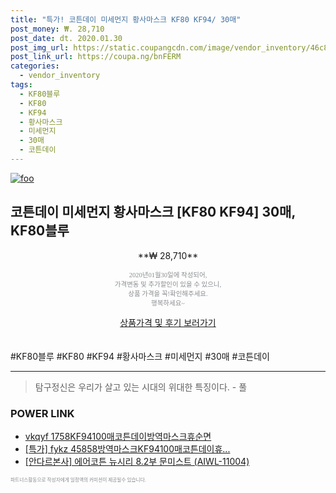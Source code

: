 ```yaml
--- 
title: "특가! 코튼데이 미세먼지 황사마스크 KF80 KF94/ 30매" 
post_money: ₩. 28,710 
post_date: dt. 2020.01.30 
post_img_url: https://static.coupangcdn.com/image/vendor_inventory/46c8/3372a8559cf5321d68c70a16b1148b9c2903e7890521feec20f24290a03c.jpg 
post_link_url: https://coupa.ng/bnFERM 
categories: 
  - vendor_inventory 
tags: 
  - KF80블루 
  - KF80 
  - KF94 
  - 황사마스크 
  - 미세먼지 
  - 30매 
  - 코튼데이 
--- 
```

[![foo](https://static.coupangcdn.com/image/vendor_inventory/46c8/3372a8559cf5321d68c70a16b1148b9c2903e7890521feec20f24290a03c.jpg)](https://coupa.ng/bnFERM) 

## 코튼데이 미세먼지 황사마스크 [KF80 KF94] 30매, KF80블루 
<p style="text-align: center;">**₩ 28,710**</p> 
<p style="text-align: center;"><span style="color: #898c8f; font-family: Georgia,Times,serif; font-size: 0.75em;">2020년01월30일에 작성되어, <br>가격변동 및 추가할인이 있을 수 있으니,<br> 상품 가격을 꼭!확인해주세요.<br>행복하세요~</span> 
</p>	 
<div markdown="0" style="text-align: center;"><a href="https://coupa.ng/bnFERM" class="btn btn--success">상품가격 및 후기 보러가기</a></div> 
<br><br> 
  #KF80블루 #KF80 #KF94 #황사마스크 #미세먼지 #30매 #코튼데이 
<hr> 

> 탐구정신은 우리가 살고 있는 시대의 위대한 특징이다. - 풀 


### POWER LINK

* <a href="https://blog.naver.com/fasyy4321/221790796426" target="_blank">vkqyf 1758KF94100매코튼데이방역마스크휴순면</a>
* <a href="https://blog.naver.com/sakai111/221786572289" target="_blank">[특가] fykz 45858방역마스크KF94100매코튼데이휴...</a>
* <a href="https://blog.naver.com/santokki14/221785146265" target="_blank">[안다르본사] 에어코튼 뉴시리 8.2부 문미스트 (AIWL-11004)</a>

<span style="color: #898c8f; font-family: Georgia,Times,serif; font-size: 0.55em;">파트너스활동으로 작성자에게 일정액의 커미션이 제공될수 있습니다.</span> 

